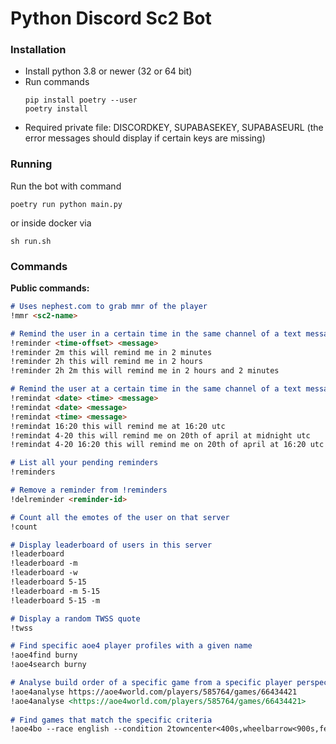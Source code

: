 # Python Discord Sc2 Bot

### Installation
- Install python 3.8 or newer (32 or 64 bit)
- Run commands 
    ```
    pip install poetry --user
    poetry install
    ```
- Required private file: DISCORDKEY, SUPABASEKEY, SUPABASEURL (the error messages should display if certain keys are missing)

### Running

Run the bot with command

`poetry run python main.py`

or inside docker via

`sh run.sh`

### Commands
**Public commands:**
```markdown
# Uses nephest.com to grab mmr of the player
!mmr <sc2-name>

# Remind the user in a certain time in the same channel of a text message
!reminder <time-offset> <message>
!reminder 2m this will remind me in 2 minutes
!reminder 2h this will remind me in 2 hours
!reminder 2h 2m this will remind me in 2 hours and 2 minutes

# Remind the user at a certain time in the same channel of a text message
!remindat <date> <time> <message>
!remindat <date> <message>
!remindat <time> <message>
!remindat 16:20 this will remind me at 16:20 utc
!remindat 4-20 this will remind me on 20th of april at midnight utc
!remindat 4-20 16:20 this will remind me on 20th of april at 16:20 utc

# List all your pending reminders
!reminders

# Remove a reminder from !reminders
!delreminder <reminder-id>

# Count all the emotes of the user on that server
!count

# Display leaderboard of users in this server
!leaderboard
!leaderboard -m
!leaderboard -w
!leaderboard 5-15
!leaderboard -m 5-15
!leaderboard 5-15 -m

# Display a random TWSS quote
!twss

# Find specific aoe4 player profiles with a given name
!aoe4find burny
!aoe4search burny

# Analyse build order of a specific game from a specific player perspective
!aoe4analyse https://aoe4world.com/players/585764/games/66434421
!aoe4analyse <https://aoe4world.com/players/585764/games/66434421>
        
# Find games that match the specific criteria
!aoe4bo --race english --condition 2towncenter<400s,wheelbarrow<900s,feudal<360s,castle<660s
```
